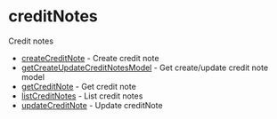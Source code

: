 # creditNotes

Credit notes


* [createCreditNote](createcreditnote.md) - Create credit note
* [getCreateUpdateCreditNotesModel](getcreateupdatecreditnotesmodel.md) - Get create/update credit note model
* [getCreditNote](getcreditnote.md) - Get credit note
* [listCreditNotes](listcreditnotes.md) - List credit notes
* [updateCreditNote](updatecreditnote.md) - Update creditNote